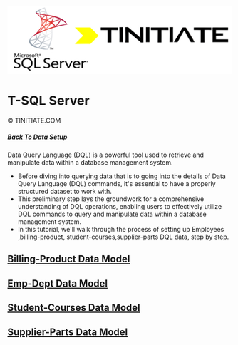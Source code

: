 ![Tinitiate SQLSERVER Training](./sqlserver_tinitiate.png)

# T-SQL Server
&copy; TINITIATE.COM

##### [Back To Data Setup](./README.md)

Data Query Language (DQL) is a powerful tool used to retrieve and manipulate data within a database management system.
* Before diving into querying data that is to going into the details of Data Query Language (DQL) commands, it's essential to have a properly structured dataset to work with.
* This preliminary step lays the groundwork for a comprehensive understanding of DQL operations, enabling users to effectively utilize DQL commands to query and manipulate data within a database management system.
* In this tutorial, we'll walk through the process of setting up Employees ,billing-product, student-courses,supplier-parts DQL data, step by step.


## [Billing-Product Data Model](./data-setup-billing-product.md)

## [Emp-Dept Data Model](./data-setup-emp-dept.md)

## [Student-Courses Data Model](./data-setup-student-courses.md)

## [Supplier-Parts Data Model](./data-setup-supplier-parts.md)